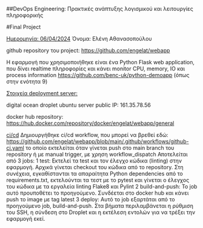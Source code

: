 ##DevOps Engineering: Πρακτικές ανάπτυξης λογισμικού και λειτουργίες πληροφορικής

#Final Project

<u>Ημερομηνία: 06/04/2024</u>
Όνομα: Ελένη Αθανασοπούλου

github repository του project: https://github.com/engelat/webapp


Η εφαρμογή που χρησιμοποιήθηκε είναι ένα Python Flask web application, που δίνει realtime πληροφορίες και κάνει monitor  CPU, memory, IO και process information
https://github.com/benc-uk/python-demoapp (όπως στην ενότητα 9)


<u>Στοιχεία deployment server:</u>

digital ocean droplet
ubuntu server
public IP: 161.35.78.56

docker hub repository: https://hub.docker.com/repository/docker/engelat/webapp/general


<u>ci/cd</u>
Δημιουργήθηκε ci/cd workflow, που μπορεί να βρεθεί εδώ:
https://github.com/engelat/webapp/blob/main/.github/workflows/github-ci.yaml
το οποίο εκτελείται όταν γίνεται push στο main branch του repository ή με manual trigger, με χρηση workflow_dispatch
Αποτελείται από 3 jobs:
1 test: Εκτελεί τα test και τον έλεγχο κώδικα (linting) στην εφαρμογή. Αρχικά γίνεται checkout του κώδικα από το repository. Στη συνέχεια, εγκαθίστανται τα απαραίτητα Python dependencies από το requirements.txt, εκτελούνται τα τεστ με το pytest και γίνεται ο έλεγχος του κώδικα με τα εργαλεία linting Flake8 και Pylint
2 build-and-push: Το job αυτό προυποθέτει το προηγούμενο. Συνδέεται στο docker hub και κάνει push το image με tag latest
3 deploy: Αυτό το job εξαρτάται από το προηγούμενο job, build-and-push. Στα βήματα περιλαμβάνεται η ρύθμιση του SSH, η σύνδεση στο Droplet και η εκτέλεση εντολών για να τρέξει την εφαρμογή εκεί.
